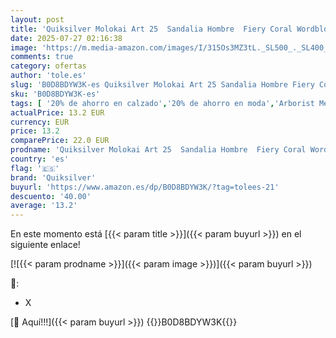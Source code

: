 ```yaml
---
layout: post
title: 'Quiksilver Molokai Art 25  Sandalia Hombre  Fiery Coral Wordblock  41 EU'
date: 2025-07-27 02:16:38
image: 'https://m.media-amazon.com/images/I/315Os3MZ3tL._SL500_._SL400_.jpg'
comments: true
category: ofertas
author: 'tole.es'
slug: 'B0D8BDYW3K-es Quiksilver Molokai Art 25 Sandalia Hombre Fiery Coral...'
sku: 'B0D8BDYW3K-es'
tags: [ '20% de ahorro en calzado','20% de ahorro en moda','Arborist Merchandising Root','Moda','Moda Hombre','Prime Student -10% adicional en una selección de Moda','Sandalias de vestir para hombre','Self Service','Special Features Stores','Zapatos para hombre','Zapatos: -10% adicional en una selección de Moda','c8538d25-3af9-48d3-aeff-5f3ce5572a36_0','c8538d25-3af9-48d3-aeff-5f3ce5572a36_4801','c8538d25-3af9-48d3-aeff-5f3ce5572a36_8301','quiksilver','sandalia','🇪🇸', ]
actualPrice: 13.2 EUR
currency: EUR
price: 13.2
comparePrice: 22.0 EUR
prodname: 'Quiksilver Molokai Art 25  Sandalia Hombre  Fiery Coral Wordblock  41 EU'
country: 'es'
flag: '🇪🇸'
brand: 'Quiksilver'
buyurl: 'https://www.amazon.es/dp/B0D8BDYW3K/?tag=tolees-21'
descuento: '40.00'
average: '13.2'
---
```


En este momento está [{{< param title >}}]({{< param buyurl >}}) en el siguiente enlace!

[![{{< param prodname >}}]({{< param image >}})]({{< param buyurl >}})

🔎:

- X

[🛒 Aquí!!!]({{< param buyurl >}})
{{<world>}}B0D8BDYW3K{{</world>}}
